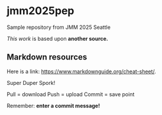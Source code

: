# jmm2025pep
Sample repository from JMM 2025 Seattle


*This work* is based upon **another source.**

## Markdown resources

Here is a link: <https://www.markdownguide.org/cheat-sheet/>.

Super Duper Spork!

Pull = download
Push = upload
Commit = save point

Remember: **enter a commit message!**